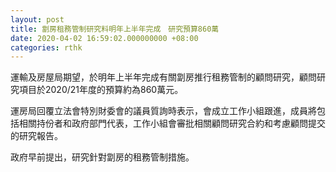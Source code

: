 ```yaml
---
layout: post
title: 劏房租務管制研究料明年上半年完成　研究預算860萬
date: 2020-04-02 16:59:02.000000000 +08:00
categories: rthk
---
```


運輸及房屋局期望，於明年上半年完成有關劏房推行租務管制的顧問研究，顧問研究項目於2020/21年度的預算約為860萬元。

運房局回覆立法會特別財委會的議員質詢時表示，會成立工作小組跟進，成員將包括相關持份者和政府部門代表，工作小組會審批相關顧問研究合約和考慮顧問提交的研究報告。

政府早前提出，研究針對劏房的租務管制措施。
